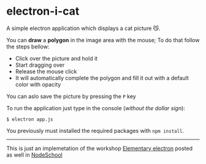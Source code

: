 # electron-i-cat

A simple electron application which displays a cat picture :smirk_cat:.

You can **draw** a **polygon** in the image area with the mouse; To do that
follow the steps bellow:

* Click over the picture and hold it
* Start dragging over
* Release the mouse click
* It will automatically complete the polygon and fill it out with a default color with opacity

You can aslo save the picture by pressing the `P` key

To run the application just type in the console (_without the dollar sign_): 
```
$ electron app.js
```

You previously must installed the required packages with `npm install`.

---
This is just an implemetation of the workshop [Elementary electron][ref-ee] posted as well in 
[NodeSchool][ref-ns]

[ref-ee]: https://github.com/maxogden/elementary-electron
[ref-ns]: https://nodeschool.io/#workshoppers
